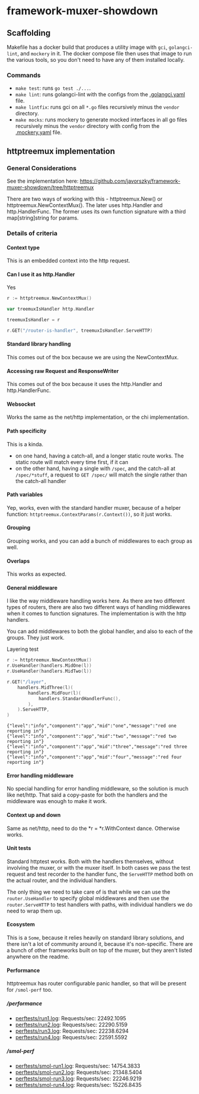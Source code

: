 # framework-muxer-showdown

## Scaffolding

Makefile has a docker build that produces a utility image with `gci`, `golangci-lint`, and `mockery` in it. The docker compose file then uses that image to run the various tools, so you don't need to have any of them installed locally.

### Commands

- `make test`: runs `go test ./...`.
- `make lint`: runs golangci-lint with the configs from the [.golangci.yaml](.golangci.yaml) file.
- `make lintfix`: runs gci on all `*.go` files recursively minus the `vendor` directory.
- `make mocks`: runs mockery to generate mocked interfaces in all go files recursively minus the `vendor` directory with config from the [.mockery.yaml](.mockery.yaml) file.

## httptreemux implementation

### General Considerations

See the implementation here: https://github.com/javorszky/framework-muxer-showdown/tree/httptreemux

There are two ways of working with this - httptreemux.New() or httptreemux.NewContextMux(). The later uses http.Handler and http.HandlerFunc. The former uses its own function signature with a third map[string]string for params.

### Details of criteria

#### Context type

This is an embedded context into the http request.

#### Can I use it as http.Handler
Yes
```go
r := httptreemux.NewContextMux()

var treemuxIsHandler http.Handler

treemuxIsHandler = r

r.GET("/router-is-handler", treemuxIsHandler.ServeHTTP)
```
#### Standard library handling

This comes out of the box because we are using the NewContextMux.

#### Accessing raw Request and ResponseWriter

This comes out of the box because it uses the http.Handler and http.HandlerFunc.

#### Websocket

Works the same as the net/http implementation, or the chi implementation.

#### Path specificity

This is a kinda.

* on one hand, having a catch-all, and a longer static route works. The static route will match every time first, if it can
* on the other hand, having a single with `/spec`, and the catch-all at `/spec/*stuff`, a request to `GET /spec/` will match the single rather than the catch-all handler

#### Path variables

Yep, works, even with the standard handler muxer, because of a helper function: `httptreemux.ContextParams(r.Context())`, so it just works.

#### Grouping

Grouping works, and you can add a bunch of middlewares to each group as well.

#### Overlaps

This works as expected.

#### General middleware

I like the way middleware handling works here. As there are two different types of routers, there are also two different ways of handling middlewares when it comes to function signatures. The implementation is with the http handlers.

You can add middlewares to both the global handler, and also to each of the groups. They just work.

Layering test
```go
r := httptreemux.NewContextMux()
r.UseHandler(handlers.MidOne(l))
r.UseHandler(handlers.MidTwo(l))

r.GET("/layer",
    handlers.MidThree(l)(
        handlers.MidFour(l)(
            handlers.StandardHandlerFunc(),
        ),
    ).ServeHTTP,
)
```
```shell
{"level":"info","component":"app","mid":"one","message":"red one reporting in"}
{"level":"info","component":"app","mid":"two","message":"red two reporting in"}
{"level":"info","component":"app","mid":"three","message":"red three reporting in"}
{"level":"info","component":"app","mid":"four","message":"red four reporting in"}
```

#### Error handling middleware

No special handling for error handling middleware, so the solution is much like net/http. That said a copy-paste for both the handlers and the middleware was enough to make it work.

#### Context up and down

Same as net/http, need to do the *r = *r.WithContext dance. Otherwise works.

#### Unit tests

Standard httptest works. Both with the handlers themselves, without involving the muxer, or with the muxer itself. In both cases we pass the test request and test recorder to the handler func, the `ServeHTTP` method both on the actual router, and the individual handlers.

The only thing we need to take care of is that while we can use the `router.UseHandler` to specify global middlewares and then use the `router.ServeHTTP` to test handlers with paths, with individual handlers we do need to wrap them up.

#### Ecosystem

This is a `Some`, because it relies heavily on standard library solutions, and there isn't a lot of community around it, because it's non-specific. There are a bunch of other frameworks built on top of the muxer, but they aren't listed anywhere on the readme.

#### Performance

httptreemux has router configurable panic handler, so that will be present for `/smol-perf` too.

##### /performance

* [perftests/run1.log](perftests/run1.log):  Requests/sec:	22492.1095
* [perftests/run2.log](perftests/run2.log):  Requests/sec:	22290.5159
* [perftests/run3.log](perftests/run3.log):  Requests/sec:	22238.6294
* [perftests/run4.log](perftests/run4.log):  Requests/sec:	22591.5592

##### /smol-perf

* [perftests/smol-run1.log](perftests/smol-run1.log):  Requests/sec:	14754.3833
* [perftests/smol-run2.log](perftests/smol-run2.log):  Requests/sec:	21348.5404
* [perftests/smol-run3.log](perftests/smol-run3.log):  Requests/sec:	22246.9219
* [perftests/smol-run4.log](perftests/smol-run4.log):  Requests/sec:	15226.8435
